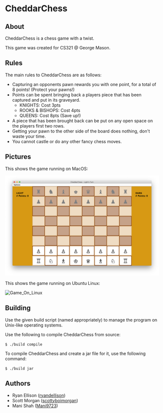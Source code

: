 # CheddarChess

## About

CheddarChess is a chess game with a twist.

This game was created for CS321 @ George Mason.

## Rules

The main rules to CheddarChess are as follows:

- Capturing an opponents pawn rewards you with one point, for a total of 8 points! (Protect your pawns!)
- Points can be spent bringing back a players piece that has been captured and put in its graveyard.
  - KNIGHTS: Cost 3pts
  - ROOKS & BISHOPS: Cost 4pts
  - QUEENS: Cost 8pts (Save up!)
- A piece that has been brought back can be put on any open space on the players first two rows.
- Getting your pawn to the other side of the board does nothing, don't waste your time.
- You cannot castle or do any other fancy chess moves.

## Pictures

This shows the game running on MacOS:

![Default screen](images/game-on-mac.png?raw=true "Default Screen")

This shows the game running on Ubuntu Linux:

![Game_On_Linux](images/game-on-linux.jpg?raw=true "Game on Linux")

## Building

Use the given build script (named appropriately) to manage the program on Unix-like operating systems.

Use the following to compile CheddarChess from source:

``` $ ./build compile ```

To compile CheddarChess and create a jar file for it, use the following command:

``` $ ./build jar ```

## Authors

- Ryan Ellison ([ryandellison](https://github.com/ryandellison))
- Scott Morgan ([scottyboimorgan](https://github.com/scottyboimorgan))
- Mani Shah ([Mani9723](https://github.com/Mani9723))

